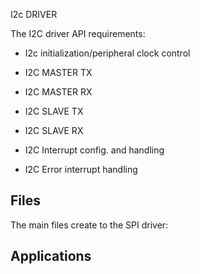 I2c DRIVER

The I2C driver API requirements:

- I2c initialization/peripheral clock control

- I2C MASTER TX

- I2C MASTER RX

- I2C SLAVE TX

- I2C SLAVE RX

- I2C Interrupt config. and handling

- I2C Error interrupt handling

## Files

The main files create to the SPI driver:

## Applications

